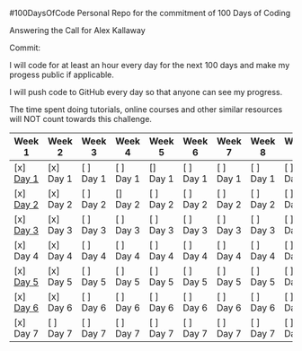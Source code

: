 #100DaysOfCode
Personal Repo for the commitment of 100 Days of Coding

Answering the Call for Alex Kallaway

Commit:

I will code for at least an hour every day for the next 100 days and make my progess public if applicable.

I will push code to GitHub every day so that anyone can see my progress. 

The time spent doing tutorials, online courses and other similar resources will NOT count towards this challenge. 

   Week 1  |    Week 2  |   Week 3   |   Week 4   |   Week 5   |   Week 6   |   Week 7   |   Week 8   |   Week 9   |  
-----------|------------|------------|------------|------------|------------|------------|------------|------------|
 [x] [Day 1](https://github.com/Cigarent/webStuff/blob/master/javascript/javascripting.js) |  [x] Day 1 |  [ ] Day 1 |  [ ] Day 1 |  [] Day 1 |  [ ] Day 1 |  [ ] Day 1 |  [ ] Day 1 |  [ ] Day 1 | 
 [x] [Day 2](https://github.com/Cigarent/webStuff/blob/master/javascript/learnyounode/program.js)|  [x] Day 2 |  [ ] Day 2 |  [] Day 2 |  [ ] Day 2 |  [ ] Day 2 |  [ ] Day 2 |  [ ] Day 2 |  [ ] Day 2 |
 [x] [Day 3](https://github.com/Cigarent/webStuff/blob/master/javascript/learnyounode/program.js)|  [x] Day 3 |  [ ] Day 3 |  [ ] Day 3 |  [ ] Day 3 |  [ ] Day 3 |  [ ] Day 3 |  [ ] Day 3 |  [ ] Day 3 |
 [x] Day 4 |  [x] Day 4 |  [ ] Day 4 |  [ ] Day 4 |  [ ] Day 4 |  [ ] Day 4 |  [ ] Day 4 |  [ ] Day 4 |  [ ] Day 4 |
 [x] [Day 5](https://github.com/Cigarent/webStuff/blob/master/javascript/learnyounode/program.js) |  [x] Day 5 |  [ ] Day 5 |  [ ] Day 5 |  [ ] Day 5 |  [ ] Day 5 |  [ ] Day 5 |  [ ] Day 5 |  [ ] Day 5 |
 [x] [Day 6](https://github.com/Cigarent/webStuff/blob/master/javascript/learnyounode/program.js) |  [x] Day 6 |  [ ] Day 6 |  [ ] Day 6 |  [ ] Day 6 |  [ ] Day 6 |  [ ] Day 6 |  [ ] Day 6 |  [ ] Day 6 |
 [x] Day 7 |  [ ] Day 7 |  [ ] Day 7 |  [ ] Day 7 |  [ ] Day 7 |  [ ] Day 7 |  [ ] Day 7 |  [ ] Day 7 |  [ ] Day 7 |
